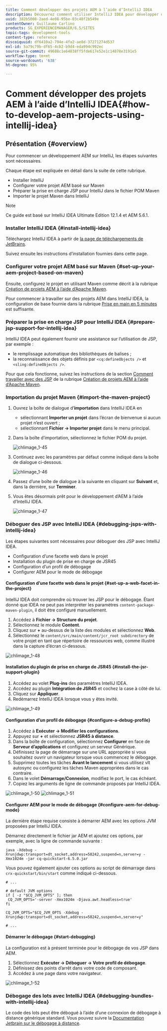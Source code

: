 ```yaml
---
title: Comment développer des projets AEM à l’aide d’IntelliJ IDEA
description: Découvrez comment utiliser IntelliJ IDEA pour développer des projets Adobe Experience Manager.
uuid: 382b5008-2aed-4e08-95be-03c48f2b549e
contentOwner: Guillaume Carlino
products: SG_EXPERIENCEMANAGER/6.5/SITES
topic-tags: development-tools
content-type: reference
discoiquuid: df6410a2-794e-4fa2-ae8d-37271274d537
exl-id: 5a79c79b-df65-4cb2-b9d4-eda994c992ec
source-git-commit: 49688c1e64038ff5fde617e52e1c14878e3191e5
workflow-type: tm+mt
source-wordcount: '638'
ht-degree: 95%

---
```


# Comment développer des projets AEM à l’aide d’IntelliJ IDEA{#how-to-develop-aem-projects-using-intellij-idea}

## Présentation {#overview}

Pour commencer un développement AEM sur IntelliJ, les étapes suivantes sont nécessaires.

Chaque étape est expliquée en détail dans la suite de cette rubrique.

* Installer IntelliJ
* Configurer votre projet AEM basé sur Maven
* Préparer la prise en charge JSP pour IntelliJ dans le fichier POM Maven
* Importer le projet Maven dans IntelliJ

>[!NOTE]
>
>Ce guide est basé sur IntelliJ IDEA Ultimate Edition 12.1.4 et AEM 5.6.1.

### Installer IntelliJ IDEA {#install-intellij-idea}

Téléchargez IntelliJ IDEA à partir de [la page de téléchargements de JetBrains](https://www.jetbrains.com/idea/download/).

Suivez ensuite les instructions d’installation fournies dans cette page.

### Configurer votre projet AEM basé sur Maven {#set-up-your-aem-project-based-on-maven}

Ensuite, configurez le projet en utilisant Maven comme décrit à la rubrique [Création de projets AEM à l’aide d’Apache Maven](/help/sites-developing/ht-projects-maven.md).

Pour commencer à travailler sur des projets AEM dans IntelliJ IDEA, la configuration de base fournie dans la rubrique [Prise en main en 5 minutes](https://maven.apache.org/guides/getting-started/maven-in-five-minutes.html) est suffisante.

### Préparer la prise en charge JSP pour IntelliJ IDEA {#prepare-jsp-support-for-intellij-idea}

IntelliJ IDEA peut également fournir une assistance sur l’utilisation de JSP, par exemple :

* le remplissage automatique des bibliothèques de balises ;
* la reconnaissance des objets définis par `<cq:defineObjects />` et `<sling:defineObjects />`.

Pour que cela fonctionne, suivez les instructions de la section [Comment travailler avec des JSP](/help/sites-developing/ht-projects-maven.md#how-to-work-with-jsps) de la rubrique [Création de projets AEM à l’aide d’Apache Maven](/help/sites-developing/ht-projects-maven.md).

### Importation du projet Maven {#import-the-maven-project}

1. Ouvrez la boîte de dialogue d’**importation** dans IntelliJ IDEA en

   * sélectionnant **Importer un projet** dans l’écran de bienvenue si aucun projet n’est ouvert ;
   * sélectionnant **Fichier -> Importer projet** dans le menu principal.

1. Dans la boîte d’importation, sélectionnez le fichier POM du projet.

   ![chlimage_1-45](assets/chlimage_1-45a.png)

1. Continuez avec les paramètres par défaut comme indiqué dans la boîte de dialogue ci-dessous.

   ![chlimage_1-46](assets/chlimage_1-46a.png)

1. Passez d’une boîte de dialogue à la suivante en cliquant sur **Suivant** et, dans la dernière, sur **Terminer**.
1. Vous êtes désormais prêt pour le développement d’AEM à l’aide d’IntelliJ IDEA.

   ![chlimage_1-47](assets/chlimage_1-47a.png)

### Déboguer des JSP avec IntelliJ IDEA {#debugging-jsps-with-intellij-idea}

Les étapes suivantes sont nécessaires pour déboguer des JSP avec IntelliJ IDEA.

* Configuration d’une facette web dans le projet
* Installation du plugin de prise en charge de JSR45
* Configuration d’un profil de débogage
* Configurer AEM pour le mode de débogage

#### Configuration d’une facette web dans le projet {#set-up-a-web-facet-in-the-project}

IntelliJ IDEA doit comprendre où trouver les JSP pour le débogage. Étant donné que IDEA ne peut pas interpréter les paramètres `content-package-maven-plugin`, il doit être configuré manuellement.

1. Accédez à **Fichier -> Structure du projet**.
1. Sélectionnez le module **Content**.
1. Cliquez sur **+** au-dessus de la liste des modules et sélectionnez **Web**.
1. Sélectionnez le `content/src/main/content/jcr_root subdirectory` de votre projet en tant que répertoire de ressources web, comme illustré dans la capture d’écran ci-dessous.

![chlimage_1-48](assets/chlimage_1-48a.png)

#### Installation du plugin de prise en charge de JSR45 {#install-the-jsr-support-plugin}

1. Accédez au volet **Plug-ins** des paramètres IntelliJ IDEA.
1. Accédez au plugin **Intégration de JSR45** et cochez la case à côté de lui.
1. Cliquez sur **Appliquer**.
1. Redémarrez IntelliJ IDEA lorsque vous y êtes invité.

![chlimage_1-49](assets/chlimage_1-49a.png)

#### Configuration d’un profil de débogage {#configure-a-debug-profile}

1. Accédez à **Exécuter -> Modifier les configurations**.
1. Appuyez sur **+** et sélectionnez **JSR45 à distance**.
1. Dans la boîte de configuration, sélectionnez **Configurer** en face de **Serveur d’applications** et configurez un serveur Générique.
1. Définissez la page de démarrage sur une URL appropriée si vous souhaitez ouvrir un navigateur lorsque vous commencez le débogage.
1. Supprimez toutes les tâches **Avant le lancement** si vous utilisez vlt autosync ou configurez les tâches Maven appropriées dans le cas contraire.
1. Dans le volet **Démarrage/Connexion**, modifiez le port, le cas échéant.
1. Copiez les arguments de ligne de commande proposés par IntelliJ IDEA.

![chlimage_1-50](assets/chlimage_1-50a.png) ![chlimage_1-51](assets/chlimage_1-51a.png)

#### Configurer AEM pour le mode de débogage {#configure-aem-for-debug-mode}

La dernière étape requise consiste à démarrer AEM avec les options JVM proposées par IntelliJ IDEA.

Démarrez directement le fichier jar AEM et ajoutez ces options, par exemple, avec la ligne de commande suivante :

`java -Xdebug -Xrunjdwp:transport=dt_socket,address=58242,suspend=n,server=y -Xmx1024m -jar cq-quickstart-6.5.0.jar`

Vous pouvez également ajouter ces options au script de démarrage dans `crx-quickstart/bin/start` comme indiqué ci-dessous.

```shell
# ...

# default JVM options
if [ -z "$CQ_JVM_OPTS" ]; then
 CQ_JVM_OPTS='-server -Xmx1024m -Djava.awt.headless=true'
fi

CQ_JVM_OPTS="$CQ_JVM_OPTS -Xdebug -Xrunjdwp:transport=dt_socket,address=58242,suspend=n,server=y"

# ...
```

#### Démarrer le débogage {#start-debugging}

La configuration est à présent terminée pour le débogage de vos JSP dans AEM.

1. Sélectionnez **Exécuter -> Déboguer -> Votre profil de débogage**.
1. Définissez des points d’arrêt dans votre code de composant.
1. Accédez à une page dans votre navigateur.

![chlimage_1-52](assets/chlimage_1-52a.png)

### Débogage des lots avec IntelliJ IDEA {#debugging-bundles-with-intellij-idea}

Le code des lots peut être débogué à l’aide d’une connexion de débogage à distance générique standard. Vous pouvez suivre la [Documentation Jetbrain sur le débogage à distance](https://www.jetbrains.com/help/idea/remote-debugging-with-product.html#remote-interpreter).
